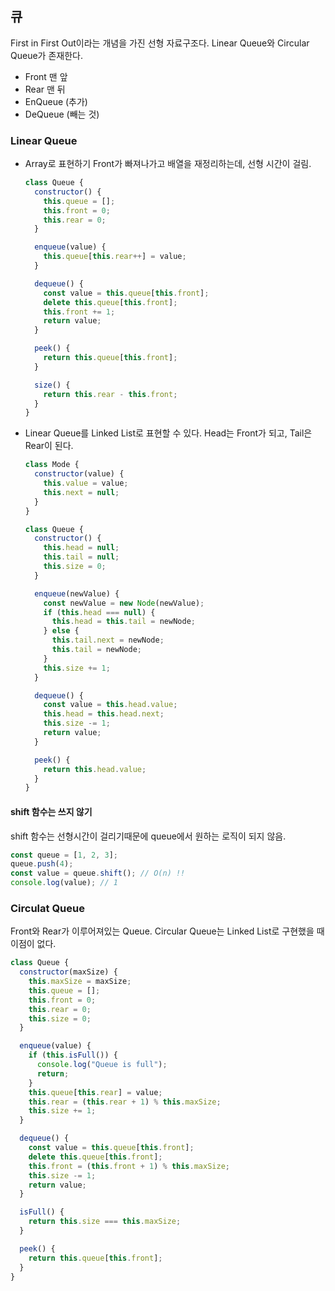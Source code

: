 ## 큐

First in First Out이라는 개념을 가진 선형 자료구조다.
Linear Queue와 Circular Queue가 존재한다.

- Front 맨 앞
- Rear 맨 뒤
- EnQueue (추가)
- DeQueue (빼는 것)

### Linear Queue

- Array로 표현하기
  Front가 빠져나가고 배열을 재정리하는데, 선형 시간이 걸림.

  ```jsx
  class Queue {
    constructor() {
      this.queue = [];
      this.front = 0;
      this.rear = 0;
    }

    enqueue(value) {
      this.queue[this.rear++] = value;
    }

    dequeue() {
      const value = this.queue[this.front];
      delete this.queue[this.front];
      this.front += 1;
      return value;
    }

    peek() {
      return this.queue[this.front];
    }

    size() {
      return this.rear - this.front;
    }
  }
  ```

- Linear Queue를 Linked List로 표현할 수 있다.
  Head는 Front가 되고, Tail은 Rear이 된다.

  ```jsx
  class Mode {
    constructor(value) {
      this.value = value;
      this.next = null;
    }
  }

  class Queue {
    constructor() {
      this.head = null;
      this.tail = null;
      this.size = 0;
    }

    enqueue(newValue) {
      const newValue = new Node(newValue);
      if (this.head === null) {
        this.head = this.tail = newNode;
      } else {
        this.tail.next = newNode;
        this.tail = newNode;
      }
      this.size += 1;
    }

    dequeue() {
      const value = this.head.value;
      this.head = this.head.next;
      this.size -= 1;
      return value;
    }

    peek() {
      return this.head.value;
    }
  }
  ```

#### shift 함수는 쓰지 않기

shift 함수는 선형시간이 걸리기때문에 queue에서 원하는 로직이 되지 않음.

```jsx
const queue = [1, 2, 3];
queue.push(4);
const value = queue.shift(); // O(n) !!
console.log(value); // 1
```

### Circulat Queue

Front와 Rear가 이루어져있는 Queue.
Circular Queue는 Linked List로 구현했을 때 이점이 없다.

```jsx
class Queue {
  constructor(maxSize) {
    this.maxSize = maxSize;
    this.queue = [];
    this.front = 0;
    this.rear = 0;
    this.size = 0;
  }

  enqueue(value) {
    if (this.isFull()) {
      console.log("Queue is full");
      return;
    }
    this.queue[this.rear] = value;
    this.rear = (this.rear + 1) % this.maxSize;
    this.size += 1;
  }

  dequeue() {
    const value = this.queue[this.front];
    delete this.queue[this.front];
    this.front = (this.front + 1) % this.maxSize;
    this.size -= 1;
    return value;
  }

  isFull() {
    return this.size === this.maxSize;
  }

  peek() {
    return this.queue[this.front];
  }
}
```

